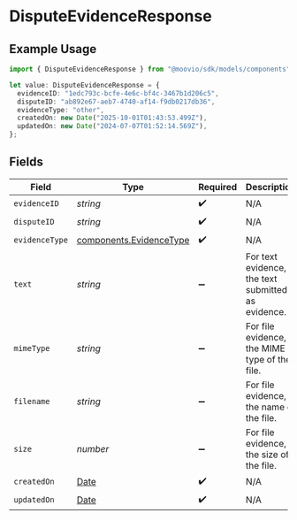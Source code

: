 # DisputeEvidenceResponse

## Example Usage

```typescript
import { DisputeEvidenceResponse } from "@moovio/sdk/models/components";

let value: DisputeEvidenceResponse = {
  evidenceID: "1edc793c-bcfe-4e6c-bf4c-3467b1d206c5",
  disputeID: "ab892e67-aeb7-4740-af14-f9db0217db36",
  evidenceType: "other",
  createdOn: new Date("2025-10-01T01:43:53.499Z"),
  updatedOn: new Date("2024-07-07T01:52:14.569Z"),
};
```

## Fields

| Field                                                                                         | Type                                                                                          | Required                                                                                      | Description                                                                                   |
| --------------------------------------------------------------------------------------------- | --------------------------------------------------------------------------------------------- | --------------------------------------------------------------------------------------------- | --------------------------------------------------------------------------------------------- |
| `evidenceID`                                                                                  | *string*                                                                                      | :heavy_check_mark:                                                                            | N/A                                                                                           |
| `disputeID`                                                                                   | *string*                                                                                      | :heavy_check_mark:                                                                            | N/A                                                                                           |
| `evidenceType`                                                                                | [components.EvidenceType](../../models/components/evidencetype.md)                            | :heavy_check_mark:                                                                            | N/A                                                                                           |
| `text`                                                                                        | *string*                                                                                      | :heavy_minus_sign:                                                                            | For text evidence, the text submitted as evidence.                                            |
| `mimeType`                                                                                    | *string*                                                                                      | :heavy_minus_sign:                                                                            | For file evidence, the MIME type of the file.                                                 |
| `filename`                                                                                    | *string*                                                                                      | :heavy_minus_sign:                                                                            | For file evidence, the name of the file.                                                      |
| `size`                                                                                        | *number*                                                                                      | :heavy_minus_sign:                                                                            | For file evidence, the size of the file.                                                      |
| `createdOn`                                                                                   | [Date](https://developer.mozilla.org/en-US/docs/Web/JavaScript/Reference/Global_Objects/Date) | :heavy_check_mark:                                                                            | N/A                                                                                           |
| `updatedOn`                                                                                   | [Date](https://developer.mozilla.org/en-US/docs/Web/JavaScript/Reference/Global_Objects/Date) | :heavy_check_mark:                                                                            | N/A                                                                                           |